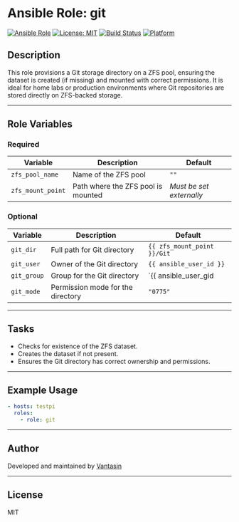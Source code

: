 # Ansible Role: git

[![Ansible Role](https://img.shields.io/badge/role-vantasin.git-blue.svg?logo=ansible)](https://github.com/Vantasin/raspberry-pi)
[![License: MIT](https://img.shields.io/badge/license-MIT-green.svg)](https://opensource.org/licenses/MIT)
[![Build Status](https://img.shields.io/badge/build-passing-brightgreen.svg)](#)
[![Platform](https://img.shields.io/badge/platform-Debian%2FUbuntu-lightgrey.svg?logo=linux)](#)

## Description

This role provisions a Git storage directory on a ZFS pool, ensuring the dataset is created (if missing) and mounted with correct permissions. It is ideal for home labs or production environments where Git repositories are stored directly on ZFS-backed storage.

---

## Role Variables

### Required

| Variable         | Description                          | Default                          |
|------------------|--------------------------------------|----------------------------------|
| `zfs_pool_name`  | Name of the ZFS pool                 | `""`                             |
| `zfs_mount_point`| Path where the ZFS pool is mounted   | _Must be set externally_         |

### Optional

| Variable         | Description                          | Default                          |
|------------------|--------------------------------------|----------------------------------|
| `git_dir`        | Full path for Git directory          | `{{ zfs_mount_point }}/Git`      |
| `git_user`       | Owner of the Git directory           | `{{ ansible_user_id }}`          |
| `git_group`      | Group for the Git directory          | `{{ ansible_user_gid | default(ansible_user_id) }}` |
| `git_mode`       | Permission mode for the directory    | `"0775"`                         |

---

## Tasks

- Checks for existence of the ZFS dataset.
- Creates the dataset if not present.
- Ensures the Git directory has correct ownership and permissions.

---

## Example Usage

```yaml
- hosts: testpi
  roles:
    - role: git
```

---

## Author

Developed and maintained by [Vantasin](https://github.com/Vantasin)

---

## License

MIT
